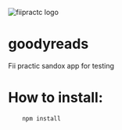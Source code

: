 ![fiipractc logo](http://fiipractic.asii.ro/img/logo.png)
# goodyreads
Fii practic sandox app for testing

# How to install:
		npm install

